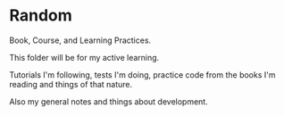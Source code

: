 # Random
Book, Course, and Learning Practices.

This folder will be for my active learning.  

Tutorials I'm following, tests I'm doing, practice code from the books I'm reading and things of that nature.

Also my general notes and things about development.

